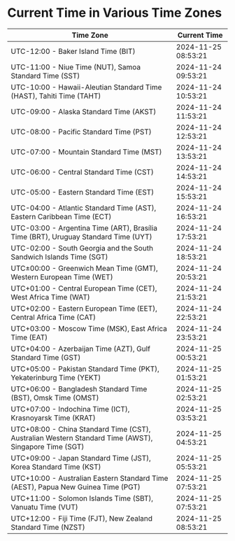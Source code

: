 # Current Time in Various Time Zones

| Time Zone | Current Time |
|-----------|--------------|
| UTC-12:00 - Baker Island Time (BIT) | 2024-11-25 08:53:21 |
| UTC-11:00 - Niue Time (NUT), Samoa Standard Time (SST) | 2024-11-24 09:53:21 |
| UTC-10:00 - Hawaii-Aleutian Standard Time (HAST), Tahiti Time (TAHT) | 2024-11-24 10:53:21 |
| UTC-09:00 - Alaska Standard Time (AKST) | 2024-11-24 11:53:21 |
| UTC-08:00 - Pacific Standard Time (PST) | 2024-11-24 12:53:21 |
| UTC-07:00 - Mountain Standard Time (MST) | 2024-11-24 13:53:21 |
| UTC-06:00 - Central Standard Time (CST) | 2024-11-24 14:53:21 |
| UTC-05:00 - Eastern Standard Time (EST) | 2024-11-24 15:53:21 |
| UTC-04:00 - Atlantic Standard Time (AST), Eastern Caribbean Time (ECT) | 2024-11-24 16:53:21 |
| UTC-03:00 - Argentina Time (ART), Brasília Time (BRT), Uruguay Standard Time (UYT) | 2024-11-24 17:53:21 |
| UTC-02:00 - South Georgia and the South Sandwich Islands Time (SGT) | 2024-11-24 18:53:21 |
| UTC±00:00 - Greenwich Mean Time (GMT), Western European Time (WET) | 2024-11-24 20:53:21 |
| UTC+01:00 - Central European Time (CET), West Africa Time (WAT) | 2024-11-24 21:53:21 |
| UTC+02:00 - Eastern European Time (EET), Central Africa Time (CAT) | 2024-11-24 22:53:21 |
| UTC+03:00 - Moscow Time (MSK), East Africa Time (EAT) | 2024-11-24 23:53:21 |
| UTC+04:00 - Azerbaijan Time (AZT), Gulf Standard Time (GST) | 2024-11-25 00:53:21 |
| UTC+05:00 - Pakistan Standard Time (PKT), Yekaterinburg Time (YEKT) | 2024-11-25 01:53:21 |
| UTC+06:00 - Bangladesh Standard Time (BST), Omsk Time (OMST) | 2024-11-25 02:53:21 |
| UTC+07:00 - Indochina Time (ICT), Krasnoyarsk Time (KRAT) | 2024-11-25 03:53:21 |
| UTC+08:00 - China Standard Time (CST), Australian Western Standard Time (AWST), Singapore Time (SGT) | 2024-11-25 04:53:21 |
| UTC+09:00 - Japan Standard Time (JST), Korea Standard Time (KST) | 2024-11-25 05:53:21 |
| UTC+10:00 - Australian Eastern Standard Time (AEST), Papua New Guinea Time (PGT) | 2024-11-25 07:53:21 |
| UTC+11:00 - Solomon Islands Time (SBT), Vanuatu Time (VUT) | 2024-11-25 07:53:21 |
| UTC+12:00 - Fiji Time (FJT), New Zealand Standard Time (NZST) | 2024-11-25 08:53:21 |
